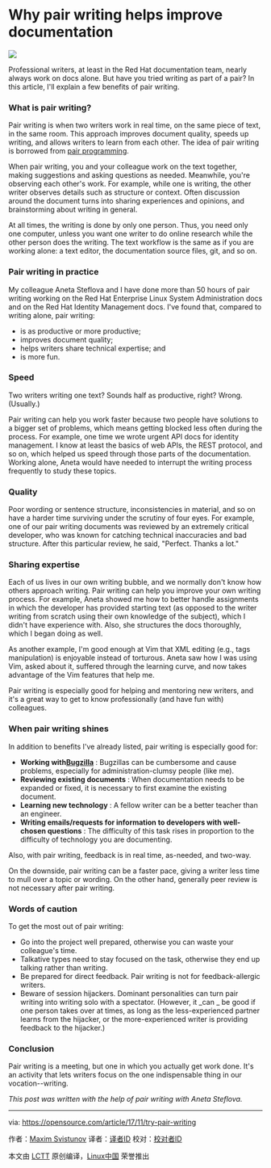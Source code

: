 Why pair writing helps improve documentation
======
![](https://opensource.com/sites/default/files/styles/image-full-size/public/lead-images/doc-dish-lead-2.png?itok=lPO6tqPd)

Professional writers, at least in the Red Hat documentation team, nearly always work on docs alone. But have you tried writing as part of a pair? In this article, I'll explain a few benefits of pair writing.
### What is pair writing?

Pair writing is when two writers work in real time, on the same piece of text, in the same room. This approach improves document quality, speeds up writing, and allows writers to learn from each other. The idea of pair writing is borrowed from [pair programming][1].

When pair writing, you and your colleague work on the text together, making suggestions and asking questions as needed. Meanwhile, you're observing each other's work. For example, while one is writing, the other writer observes details such as structure or context. Often discussion around the document turns into sharing experiences and opinions, and brainstorming about writing in general.

At all times, the writing is done by only one person. Thus, you need only one computer, unless you want one writer to do online research while the other person does the writing. The text workflow is the same as if you are working alone: a text editor, the documentation source files, git, and so on.

### Pair writing in practice

My colleague Aneta Steflova and I have done more than 50 hours of pair writing working on the Red Hat Enterprise Linux System Administration docs and on the Red Hat Identity Management docs. I've found that, compared to writing alone, pair writing:

  * is as productive or more productive;
  * improves document quality;
  * helps writers share technical expertise; and
  * is more fun.



### Speed

Two writers writing one text? Sounds half as productive, right? Wrong. (Usually.)

Pair writing can help you work faster because two people have solutions to a bigger set of problems, which means getting blocked less often during the process. For example, one time we wrote urgent API docs for identity management. I know at least the basics of web APIs, the REST protocol, and so on, which helped us speed through those parts of the documentation. Working alone, Aneta would have needed to interrupt the writing process frequently to study these topics.

### Quality

Poor wording or sentence structure, inconsistencies in material, and so on have a harder time surviving under the scrutiny of four eyes. For example, one of our pair writing documents was reviewed by an extremely critical developer, who was known for catching technical inaccuracies and bad structure. After this particular review, he said, "Perfect. Thanks a lot."

### Sharing expertise

Each of us lives in our own writing bubble, and we normally don't know how others approach writing. Pair writing can help you improve your own writing process. For example, Aneta showed me how to better handle assignments in which the developer has provided starting text (as opposed to the writer writing from scratch using their own knowledge of the subject), which I didn't have experience with. Also, she structures the docs thoroughly, which I began doing as well.

As another example, I'm good enough at Vim that XML editing (e.g., tags manipulation) is enjoyable instead of torturous. Aneta saw how I was using Vim, asked about it, suffered through the learning curve, and now takes advantage of the Vim features that help me.

Pair writing is especially good for helping and mentoring new writers, and it's a great way to get to know professionally (and have fun with) colleagues.

### When pair writing shines

In addition to benefits I've already listed, pair writing is especially good for:

  * **Working with[Bugzilla][2]** : Bugzillas can be cumbersome and cause problems, especially for administration-clumsy people (like me).
  * **Reviewing existing documents** : When documentation needs to be expanded or fixed, it is necessary to first examine the existing document.
  * **Learning new technology** : A fellow writer can be a better teacher than an engineer.
  * **Writing emails/requests for information to developers with well-chosen questions** : The difficulty of this task rises in proportion to the difficulty of technology you are documenting.



Also, with pair writing, feedback is in real time, as-needed, and two-way.

On the downside, pair writing can be a faster pace, giving a writer less time to mull over a topic or wording. On the other hand, generally peer review is not necessary after pair writing.

### Words of caution

To get the most out of pair writing:

  * Go into the project well prepared, otherwise you can waste your colleague's time.
  * Talkative types need to stay focused on the task, otherwise they end up talking rather than writing.
  * Be prepared for direct feedback. Pair writing is not for feedback-allergic writers.
  * Beware of session hijackers. Dominant personalities can turn pair writing into writing solo with a spectator. (However, it _can _ be good if one person takes over at times, as long as the less-experienced partner learns from the hijacker, or the more-experienced writer is providing feedback to the hijacker.)



### Conclusion

Pair writing is a meeting, but one in which you actually get work done. It's an activity that lets writers focus on the one indispensable thing in our vocation--writing.

_This post was written with the help of pair writing with Aneta Steflova._

--------------------------------------------------------------------------------

via: https://opensource.com/article/17/11/try-pair-writing

作者：[Maxim Svistunov][a]
译者：[译者ID](https://github.com/译者ID)
校对：[校对者ID](https://github.com/校对者ID)

本文由 [LCTT](https://github.com/LCTT/TranslateProject) 原创编译，[Linux中国](https://linux.cn/) 荣誉推出

[a]:https://opensource.com/users/maxim-svistunov
[1]:https://developer.atlassian.com/blog/2015/05/try-pair-programming/
[2]:https://www.bugzilla.org/
